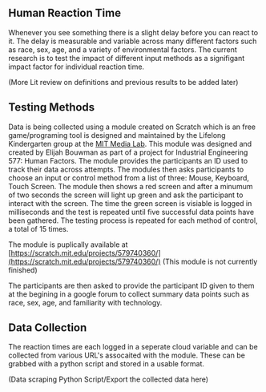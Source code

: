 ## Human Reaction Time
Whenever you see something there is a slight delay before you can react to it. The delay is measurable and variable across many different factors such as race, sex, age, and a variety of environmental factors. The current research is to test the impact of different input methods as a signifigant impact factor for individual reaction time. 

(More Lit review on definitions and previous results to be added later)

## Testing Methods  
Data is being collected using a module created on Scratch which is an free game/programing tool is designed and maintained by the Lifelong Kindergarten group at the [MIT Media Lab](https://scratch.mit.edu/about). This module was designed and created by Elijah Bouwman as part of a project for Industrial Engineering 577: Human Factors. The module provides the participants an ID used to track their data across attempts. The modules then asks participants to choose an input or control method from a list of three: Mouse, Keyboard, Touch Screen. The module then shows a red screen and after a minumum of two seconds the screen will light up green and ask the participant to interact with the screen. The time the green screen is visiable is logged in milliseconds and the test is repeated until  five successful data points have been gathered. The testing process is repeated for each method of control, a total of 15 times. 

The module is puplically available at [https://scratch.mit.edu/projects/579740360/](https://scratch.mit.edu/projects/579740360/) (This module is not currently finished)

The participants are then asked to provide the participant ID given to them at the begining in a google forum to collect summary data points such as race, sex, age, and familiarity with technology. 




## Data Collection  
The reaction times are each logged in a seperate cloud variable and can be collected from various URL's assocaited with the module. These can be grabbed with a python script and stored in a usable format. 

(Data scraping Python Script/Export the collected data here)


